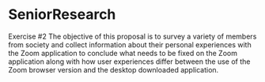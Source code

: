 # SeniorResearch
Exercise #2
The objective of this proposal is to survey a variety of members from society and collect information about their personal experiences with the Zoom application to conclude what needs to be fixed on the Zoom application along with how user experiences differ between the use of the Zoom browser version and the desktop downloaded application.
